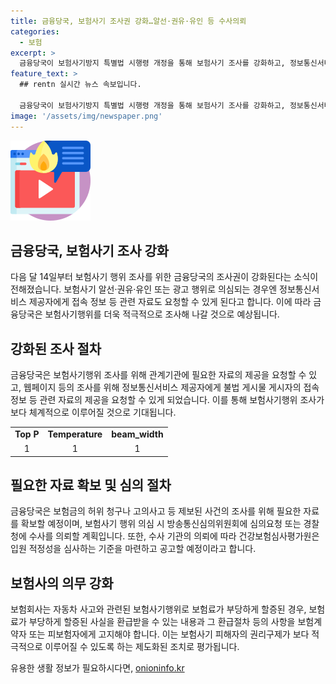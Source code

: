 ```yaml
---
title: 금융당국, 보험사기 조사권 강화…알선·권유·유인 등 수사의뢰
categories:
  - 보험
excerpt: >
  금융당국이 보험사기방지 특별법 시행령 개정을 통해 보험사기 조사를 강화하고, 정보통신서비스 제공자에게 접속 정보 등을 요청하는 등의 권한을 추가했다. 보험금의 허위 청구나, 보험사기 알선 등을 조사하고 방송통신심의위원회에 심의요청이나 경찰청에 수사를 의뢰할 예정이며, 보험회사는 부당한 보험료 부과 시 환급절차를 고지해야 한다. 이에 대한 자세한 내용을 확인하고 싶다면 [여기를 클릭]하세요!
feature_text: >
  ## rentn 실시간 뉴스 속보입니다.

  금융당국이 보험사기방지 특별법 시행령 개정을 통해 보험사기 조사를 강화하고, 정보통신서비스 제공자에게 접속 정보 등을 요청하는 등의 권한을 추가했다. 보험금의 허위 청구나, 보험사기 알선 등을 조사하고 방송통신심의위원회에 심의요청이나 경찰청에 수사를 의뢰할 예정이며, 보험회사는 부당한 보험료 부과 시 환급절차를 고지해야 한다. 이에 대한 자세한 내용을 확인하고 싶다면 [여기를 클릭]하세요!
image: '/assets/img/newspaper.png'
---
```


<p><img src="/assets/img/news.png" alt="rentncar 속보" /></p>

<h2 data-ke-size="size26">금융당국, 보험사기 조사 강화</h2>

<p data-ke-size="size16">다음 달 14일부터 보험사기 행위 조사를 위한 금융당국의 조사권이 강화된다는 소식이 전해졌습니다. 보험사기 알선·권유·유인 또는 광고 행위로 의심되는 경우엔 정보통신서비스 제공자에게 접속 정보 등 관련 자료도 요청할 수 있게 된다고 합니다. 이에 따라 금융당국은 보험사기행위를 더욱 적극적으로 조사해 나갈 것으로 예상됩니다.</p>

<h2 data-ke-size="size26">강화된 조사 절차</h2>

<p data-ke-size="size16">금융당국은 보험사기행위 조사를 위해 관계기관에 필요한 자료의 제공을 요청할 수 있고, 웹페이지 등의 조사를 위해 정보통신서비스 제공자에게 불법 게시물 게시자의 접속정보 등 관련 자료의 제공을 요청할 수 있게 되었습니다. 이를 통해 보험사기행위 조사가 보다 체계적으로 이루어질 것으로 기대됩니다.</p>

<table>
    <tr>
        <td><b>Top P</b></td>
        <td><b>Temperature</b></td>
        <td><b>beam_width</b></td>
    </tr>
    <tr>
        <td style="text-align: center; height: 17px;">1</td>
        <td style="text-align: center; height: 17px;">1</td>
        <td style="text-align: center; height: 18px;">1</td>
    </tr>
</table>

<h2 data-ke-size="size26">필요한 자료 확보 및 심의 절차</h2>

<p data-ke-size="size16">금융당국은 보험금의 허위 청구나 고의사고 등 제보된 사건의 조사를 위해 필요한 자료를 확보할 예정이며, 보험사기 행위 의심 시 방송통신심의위원회에 심의요청 또는 경찰청에 수사를 의뢰할 계획입니다. 또한, 수사 기관의 의뢰에 따라 건강보험심사평가원은 입원 적정성을 심사하는 기준을 마련하고 공고할 예정이라고 합니다.</p>

<h2 data-ke-size="size26">보험사의 의무 강화</h2>

<p data-ke-size="size16">보험회사는 자동차 사고와 관련된 보험사기행위로 보험료가 부당하게 할증된 경우, 보험료가 부당하게 할증된 사실을 환급받을 수 있는 내용과 그 환급절차 등의 사항을 보험계약자 또는 피보험자에게 고지해야 합니다. 이는 보험사기 피해자의 권리구제가 보다 적극적으로 이루어질 수 있도록 하는 제도화된 조치로 평가됩니다.</p>
유용한 생활 정보가 필요하시다면, <a href="https://onioninfo.kr" rel="dofollow">onioninfo.kr</a>



